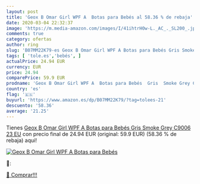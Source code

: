 ```yaml
---
layout: post
title: 'Geox B Omar Girl WPF A  Botas para Bebés al 58.36 % de rebaja'
date: 2020-03-04 22:32:37
image: 'https://m.media-amazon.com/images/I/41ihtrH0w-L._AC_._SL200_.jpg'
comments: true
category: ofertas
author: ring
slug: 'B07MM22K79-es Geox B Omar Girl WPF A Botas para Bebés Gris Smoke Grey...'
tags: [ 'tole.es','bebés', ]
actualPrice: 24.94 EUR
currency: EUR
price: 24.94
comparePrice: 59.9 EUR
prodname: 'Geox B Omar Girl WPF A  Botas para Bebés  Gris  Smoke Grey C9006   23 EU'
country: 'es'
flag: '🇪🇸'
buyurl: 'https://www.amazon.es/dp/B07MM22K79/?tag=tolees-21'
descuento: '58.36'
average: '21.25'
---
```


Tienes [Geox B Omar Girl WPF A  Botas para Bebés  Gris  Smoke Grey C9006   23 EU](https://www.amazon.es/dp/B07MM22K79/?tag=tolees-21) con precio final de  24.94 EUR (original: 59.9 EUR) (58.36 %  de rebaja) aqui!

[![Geox B Omar Girl WPF A  Botas para Bebés](https://m.media-amazon.com/images/I/41ihtrH0w-L._AC_._SL200_.jpg)](https://www.amazon.es/dp/B07MM22K79/?tag=tolees-21)

🔎:


[🛒 Comprar!!!](https://www.amazon.es/dp/B07MM22K79/?tag=tolees-21)
